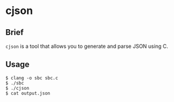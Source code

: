 # cjson

## Brief

`cjson` is a tool that allows you to generate and parse JSON using C.

## Usage

```shell
$ clang -o sbc sbc.c 
$ ./sbc
$ ./cjson
$ cat output.json
```
